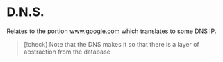 # D.N.S.

Relates to the portion www.google.com which translates to some DNS IP.

>[!check] Note that the DNS makes it so that there is a layer of abstraction from the database 

